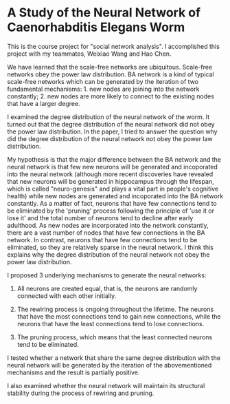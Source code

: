 # A Study of the Neural Network of Caenorhabditis Elegans Worm
This is the course project for "social network analysis". I accomplished this project with my teammates, Weixiao Wang and Hao Chen.

We have learned that the scale-free networks are ubiquitous. Scale-free networks obey the power law distribution. BA network is a kind of typical scale-free networks which can be generated by the iteration of two fundamental mechanisms: 1. new nodes are joining into the network constantly; 2. new nodes are more likely to connect to the existing nodes that have a larger degree.

I examined the degree distribution of the neural network of the worm. It turned out that the degree distribution of the neural network did not obey the power law distribution. In the paper, I tried to answer the question why did the degree distribution of the neural network not obey the power law distribution.

My hypothesis is that the major difference between the BA network and the neural network is that few new neurons will be generated and incoporated into the neural network (although more recent discoveries have revealed that new neurons will be generated in hippocampus through the lifespan, which is called "neuro-genesis" and plays a vital part in people's cognitive health) while new nodes are generated and incoporated into the BA network constantly. As a matter of fact, neurons that have few connections tend to be eliminated by the 'pruning' process following the principle of 'use it or lose it' and the total number of neurons tend to decline after early adulthood. As new nodes are incorporated into the network constantly, there are a vast number of nodes that have few connections in the BA network. In contrast, neurons that have few connections tend to be eliminated, so they are relatively sparse in the neural network. I think this explains why the degree distribution of the neural network not obey the power law distribution.

I proposed 3 underlying mechanisms to generate the neural networks:

1. All neurons are created equal, that is, the neurons are randomly connected with each other initially.

2. The rewiring process is ongoing throughout the lifetime. The neurons that have the most connections tend to gain new connections, while the neurons that have the least connections tend to lose connections.

3. The pruning process, which means that the least connected neurons tend to be eliminated.

I tested whether a network that share the same degree distribution with the neural network will be generated by the iteration of the abovementioned mechanisms and the result is partially positive.

I also examined whether the neural network will maintain its structural stability during the process of rewiring and pruning.
